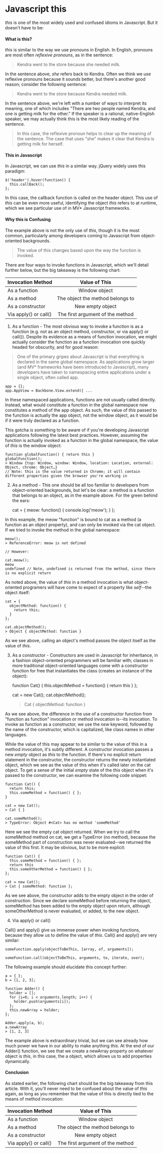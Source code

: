 # Javascript this

_this_ is one of the most widely used and confused idioms in Javascript. But it doesn't have to be:

#### What is this?

_this_ is similar to the way we use pronouns in English. In English, pronouns are most often _reflexive pronouns_, as in the sentence:

> Kendra went to the store because she needed milk.

In the sentence above, _she_ refers back to Kendra. Often we think we use reflexive pronouns because it sounds better, but there's another good reason; consider the following sentence:

> Kendra went to the store because Kendra needed milk.

In the sentence above, we're left with a number of ways to interpret its meaning, one of which includes "There are two people named Kendra, and one is getting milk for the other." If the speaker is a rational, native-English speaker, we may actually think this is the most likely reading of the sentence. 

> In this case, the reflexive pronoun helps to clear up the meaning of the sentence. The case that uses "she" makes it clear that Kendra is getting milk for herself.

#### This in Javascript

In Javascript, we can use _this_ in a similar way. jQuery widely uses this paradigm:

	$('header').hover(function() {
	  this.callBack();
	};
	
In this case, the callback function is called on the header object. This use of _this_ can be even more useful, identifying the object _this_ refers to at runtime, which we see particular use of in MV* Javascript frameworks. 

#### Why this is Confusing

The example above is not the only use of _this_, though it is the most common, particularly among developers coming to Javascript from object-oriented backgrounds. 

> The value of this changes based upon the way the function is invoked.

There are four ways to invoke functions in Javascript, which we'll detail further below, but the big takeaway is the following chart:

| Invocation Method | Value of This                                | 
| ------------------------  |:-------------------------------------------:|
| As a function           | Window object                              | 
| As a method           | The object the method belongs to |
| As a constructor     | New empty object                         |
| Via apply() or call() | The first argument of the method | 

1) As a function - The most obvious way to invoke a function is as a function (e.g. not as an object method, constructor, or via apply() or call()). Despite its evidence as a means of function invocation, we might actually consider the function as a function invocation one quickly headed for obscurity, and for good reason:

> One of the primary gripes about Javascript is that everything is declared in the same global namespace. As applications grow larger (and MV* frameworks have been introduced to Javascript), many developers have taken to namespacing entire applications under a single object, often called app.

	app = {};
	app.AppView = Backbone.View.extend({ ...
	
In these namespaced applications, functions are not usually called directly. Instead, what would constitute a function in the global namespace now constitutes a method of the app object. As such, the value of _this_ passed to the function is actually the app object, not the window object, as it would be if it were truly declared as a function.

This gotcha is something to be aware of if you're developing Javascript applications following the latest best practices. However, assuming the function is actually invoked as a function in the global namespace, the value of _this_ is the window object:

	function globalFunction() { return this }
	globalFunction();
	> Window {top: Window, window: Window, location: Location, external: Object, chrome: Object…}
	// Note: this is the value returned in Chrome; it will contain different properties given the browser you're working in

2) As a method - This one should be all too familiar to developers from object-oriented backgrounds, but let's be clear: a method is a function that belongs to an object, as in the example above. For the green behind the ears:

	cat = {
	  meow: function() {
	    console.log('meow');
	  }
	};
	
In this example, the meow "function" is bound to cat as a method (a function as an object property), and can only be invoked via the cat object. If we tried to invoke the method in the global namespace:

	meow();
	> ReferenceError: meow is not defined
	
	// However:
	
	cat.meow();
	meow
	undefined // Note, undefined is returned from the method, since there is no explicit return
	
As noted above, the value of _this_ in a method invocation is what object-oriented programers will have come to expect of a property like _self_--the object itself:

	cat = {
	  objectMethod: function() {
	    return this;
	  }
	};
	
	cat.objectMethod();
	> Object { objectMethod: function }
	
As we see above, calling an object's method passes the object itself as the value of _this_.

3) As a constructor - Constructors are used in Javascript for inheritance, in a fashion object-oriented programmers will be familiar with; classes in more traditional object-oriented languages come with a constructor function for free that instantiates the class (creates an instance of the object):

	function Cat() {
	  this.objectMethod = function() { return this }
	};
	
	cat = new Cat();
	cat.objectMethod();
	> Cat { objectMethod: function }
	
As we see above, the difference in the use of a constructor function from "function as function" invocation or method invocation is--its invocation. To invoke as function as a constructor, we use the _new_ keyword, followed by the name of the constructor, which is capitalized, like class names in other languages.

While the value of this may appear to be similar to the value of this in a method invocation, it's subtly different. A constructor invocation passes a new _empty_ object as _this_ to the function. If there's no explicit return statement in the constructor, the constructor returns the newly instantiated object, which we see as the value of this when it's called later on the cat object. To get a sense of the initial _empty_ state of the _this_ object when it's passed to the constructor, we can examine the following code snippet:

	function Cat() {
	  return this;
	  this.someMethod = function() { };
	}
	
	cat = new Cat();
	> Cat { }
	
	cat.someMethod();
	> TypeError: Object #<Cat> has no method 'someMethod'
	
Here we see the empty cat object returned. When we try to call the someMethod method on cat, we get a TypeError (no method), because the someMethod part of construction was never evaluated--we returned the value of this first. It may be obvious, but to be more explicit:

	function Cat() {
	  this.someMethod = function() { };
	  return this
	  this.someOtherMethod = function() { };
	};
	
	cat = new Cat();
	> Cat { someMethod: function };
	
As we see above, the constructor adds to the empty object in the order of construction. Since we declare someMethod before returning the object, someMethod has been added to the empty object upon return, although someOtherMethod is never evaluated, or added, to the new object.

4) Via apply() or call()

Call() and apply() give us immense power when invoking functions, because they allow us to define the value of _this_. Call() and apply() are very similar: 

	someFunction.apply(objectToBeThis, [array, of, arguments]);
	
	someFunction.call(objectToBeThis, arguments, to, iterate, over);
	
The following example should elucidate this concept further:

	a = { };
	b = [1, 2, 3];
	
	function Adder() {
	  holder = [];
	  for (i=0; i < arguments.length; i++) {
	    holder.push(arguments[i]);
	  };
	  this.newArray = holder;
	};
	
	Adder.apply(a, b);
	a.newArray
	> [1, 2, 3]
	
The example above is extraordinary trivial, but we can see already how much power we have in our ability to make anything _this_. At the end of our Adder() function, we see that we create a newArray property on whatever object is _this_, in this case, the a object, which allows us to add properties dynamically.

#### Conclusion

As stated earlier, the following chart should be the big takeaway from this article. With it, you'll never need to be confused about the value of _this_ again, as long as you remember that the value of this is directly tied to the means of method invocation:

| Invocation Method | Value of This                                | 
| ------------------------  |:-------------------------------------------:|
| As a function           | Window object                              | 
| As a method           | The object the method belongs to |
| As a constructor     | New empty object                         |
| Via apply() or call() | The first argument of the method | 